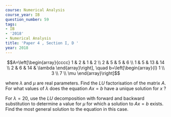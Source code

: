 ```yaml
---
course: Numerical Analysis
course_year: IB
question_number: 59
tags:
- IB
- '2018'
- Numerical Analysis
title: 'Paper 4 , Section I, D '
year: 2018
---
```




$$A=\left[\begin{array}{cccc}
1 & 2 & 1 & 2 \\
2 & 5 & 5 & 6 \\
1 & 5 & 13 & 14 \\
2 & 6 & 14 & \lambda
\end{array}\right], \quad b=\left[\begin{array}{l}
1 \\
3 \\
7 \\
\mu
\end{array}\right]$$

where $\lambda$ and $\mu$ are real parameters. Find the $L U$ factorisation of the matrix $A$. For what values of $\lambda$ does the equation $A x=b$ have a unique solution for $x$ ?

For $\lambda=20$, use the $L U$ decomposition with forward and backward substitution to determine a value for $\mu$ for which a solution to $A x=b$ exists. Find the most general solution to the equation in this case.